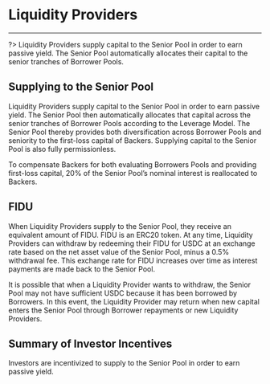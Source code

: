 # Liquidity Providers
---

?> Liquidity Providers supply capital to the Senior Pool in order to earn passive yield.
The Senior Pool automatically allocates their capital to the senior tranches of
Borrower Pools.

## Supplying to the Senior Pool
Liquidity Providers supply capital to the Senior Pool in order to earn passive yield. The
Senior Pool then automatically allocates that capital across the senior tranches of
Borrower Pools according to the Leverage Model. The Senior Pool thereby provides
both diversification across Borrower Pools and seniority to the first-loss capital of
Backers. Supplying capital to the Senior Pool is also fully permissionless.

To compensate Backers for both evaluating Borrowers Pools and providing first-loss
capital, 20% of the Senior Pool’s nominal interest is reallocated to Backers.

## FIDU
When Liquidity Providers supply to the Senior Pool, they receive an equivalent amount
of FIDU. FIDU is an ERC20 token. At any time, Liquidity Providers can withdraw by
redeeming their FIDU for USDC at an exchange rate based on the net asset value of the
Senior Pool, minus a 0.5% withdrawal fee. This exchange rate for FIDU increases over
time as interest payments are made back to the Senior Pool.

It is possible that when a Liquidity Provider wants to withdraw, the Senior Pool may not
have sufficient USDC because it has been borrowed by Borrowers. In this event, the
Liquidity Provider may return when new capital enters the Senior Pool through
Borrower repayments or new Liquidity Providers.

## Summary of Investor Incentives
Investors are incentivized to supply to the Senior Pool in order to earn passive yield.